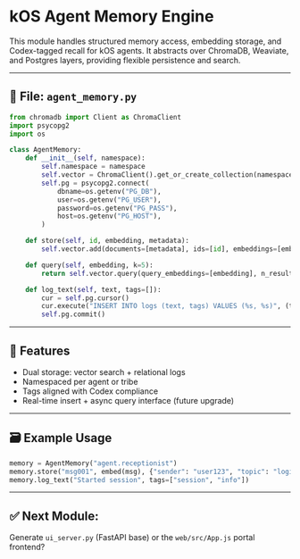 # kOS Agent Memory Engine

This module handles structured memory access, embedding storage, and Codex-tagged recall for kOS agents. It abstracts over ChromaDB, Weaviate, and Postgres layers, providing flexible persistence and search.

---

## 🔧 File: `agent_memory.py`
```python
from chromadb import Client as ChromaClient
import psycopg2
import os

class AgentMemory:
    def __init__(self, namespace):
        self.namespace = namespace
        self.vector = ChromaClient().get_or_create_collection(namespace)
        self.pg = psycopg2.connect(
            dbname=os.getenv("PG_DB"),
            user=os.getenv("PG_USER"),
            password=os.getenv("PG_PASS"),
            host=os.getenv("PG_HOST"),
        )

    def store(self, id, embedding, metadata):
        self.vector.add(documents=[metadata], ids=[id], embeddings=[embedding])

    def query(self, embedding, k=5):
        return self.vector.query(query_embeddings=[embedding], n_results=k)

    def log_text(self, text, tags=[]):
        cur = self.pg.cursor()
        cur.execute("INSERT INTO logs (text, tags) VALUES (%s, %s)", (text, tags))
        self.pg.commit()
```

---

## 🧠 Features
- Dual storage: vector search + relational logs
- Namespaced per agent or tribe
- Tags aligned with Codex compliance
- Real-time insert + async query interface (future upgrade)

---

## 🗃️ Example Usage
```python
memory = AgentMemory("agent.receptionist")
memory.store("msg001", embed(msg), {"sender": "user123", "topic": "login"})
memory.log_text("Started session", tags=["session", "info"])
```

---

## ✅ Next Module:
Generate `ui_server.py` (FastAPI base) or the `web/src/App.js` portal frontend?

